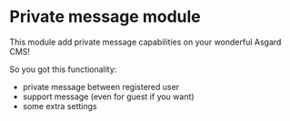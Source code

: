 # Private message module
This module add private message capabilities on your wonderful Asgard CMS!

So you got this functionality:
* private message between registered user
* support message (even for guest if you want)
* some extra settings
